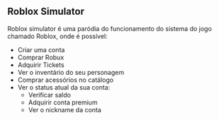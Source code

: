 Roblox Simulator
---
Roblox simulator é uma paródia do funcionamento do sistema do jogo chamado Roblox, onde é possível:

- Criar uma conta
- Comprar Robux
- Adquirir Tickets
- Ver o inventário do seu personagem
- Comprar acessórios no catálogo
- Ver o status atual da sua conta:
  - Verificar saldo
  - Adquirir conta premium
  - Ver o nickname da conta
